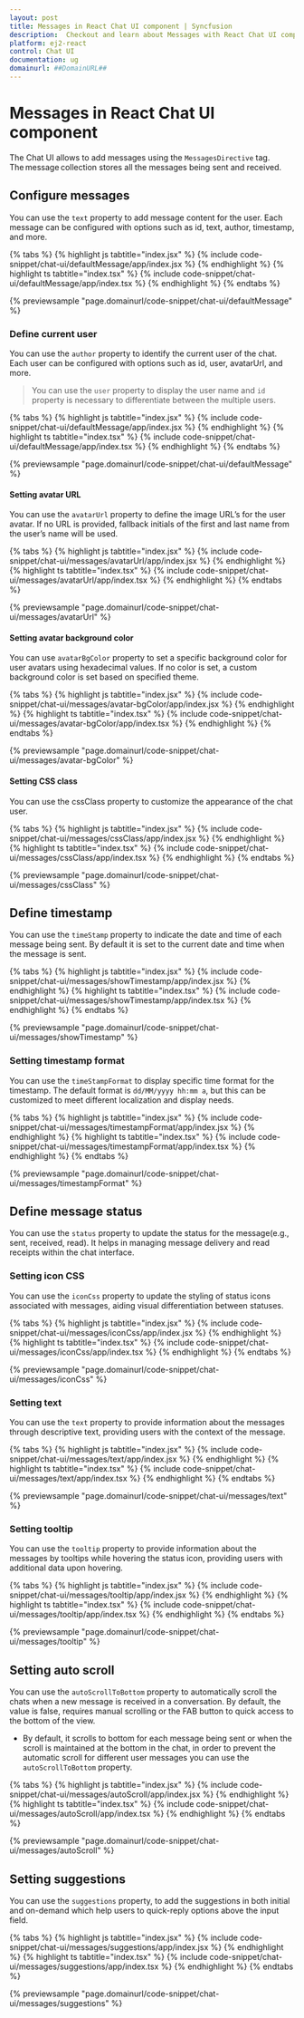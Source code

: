 ```yaml
---
layout: post
title: Messages in React Chat UI component | Syncfusion
description:  Checkout and learn about Messages with React Chat UI component of Syncfusion Essential JS 2 and more details.
platform: ej2-react
control: Chat UI
documentation: ug
domainurl: ##DomainURL##
---
```


# Messages in React Chat UI component

The Chat UI allows to add messages using the `MessagesDirective` tag. The message collection stores all the messages being sent and received.

## Configure messages

You can use the `text` property to add message content for the user.  Each message can be configured with options such as id, text, author, timestamp, and more.

{% tabs %}
{% highlight js tabtitle="index.jsx" %}
{% include code-snippet/chat-ui/defaultMessage/app/index.jsx %}
{% endhighlight %}
{% highlight ts tabtitle="index.tsx" %}
{% include code-snippet/chat-ui/defaultMessage/app/index.tsx %}
{% endhighlight %}
{% endtabs %}

{% previewsample "page.domainurl/code-snippet/chat-ui/defaultMessage" %}

### Define current user

You can use the `author` property to identify the current user of the chat. Each user can be configured with options such as id, user, avatarUrl, and more.

> You can use the `user` property to display the user name and `id` property is necessary to differentiate between the multiple users.

{% tabs %}
{% highlight js tabtitle="index.jsx" %}
{% include code-snippet/chat-ui/defaultMessage/app/index.jsx %}
{% endhighlight %}
{% highlight ts tabtitle="index.tsx" %}
{% include code-snippet/chat-ui/defaultMessage/app/index.tsx %}
{% endhighlight %}
{% endtabs %}

{% previewsample "page.domainurl/code-snippet/chat-ui/defaultMessage" %}

#### Setting avatar URL

You can use the `avatarUrl` property to define the image URL’s for the user avatar. If no URL is provided, fallback initials of the first and last name from the user’s name will be used.

{% tabs %}
{% highlight js tabtitle="index.jsx" %}
{% include code-snippet/chat-ui/messages/avatarUrl/app/index.jsx %}
{% endhighlight %}
{% highlight ts tabtitle="index.tsx" %}
{% include code-snippet/chat-ui/messages/avatarUrl/app/index.tsx %}
{% endhighlight %}
{% endtabs %}

{% previewsample "page.domainurl/code-snippet/chat-ui/messages/avatarUrl" %}

#### Setting avatar background color

You can use `avatarBgColor` property to set a specific background color for user avatars using hexadecimal values. If no color is set, a custom background color is set based on specified theme.

{% tabs %}
{% highlight js tabtitle="index.jsx" %}
{% include code-snippet/chat-ui/messages/avatar-bgColor/app/index.jsx %}
{% endhighlight %}
{% highlight ts tabtitle="index.tsx" %}
{% include code-snippet/chat-ui/messages/avatar-bgColor/app/index.tsx %}
{% endhighlight %}
{% endtabs %}

{% previewsample "page.domainurl/code-snippet/chat-ui/messages/avatar-bgColor" %}

#### Setting CSS class

You can use the cssClass property to customize the appearance of the chat user.

{% tabs %}
{% highlight js tabtitle="index.jsx" %}
{% include code-snippet/chat-ui/messages/cssClass/app/index.jsx %}
{% endhighlight %}
{% highlight ts tabtitle="index.tsx" %}
{% include code-snippet/chat-ui/messages/cssClass/app/index.tsx %}
{% endhighlight %}
{% endtabs %}

{% previewsample "page.domainurl/code-snippet/chat-ui/messages/cssClass" %}

## Define timestamp

You can use the `timeStamp` property to indicate the date and time of each message being sent. By default it is set to the current date and time when the message is sent.

{% tabs %}
{% highlight js tabtitle="index.jsx" %}
{% include code-snippet/chat-ui/messages/showTimestamp/app/index.jsx %}
{% endhighlight %}
{% highlight ts tabtitle="index.tsx" %}
{% include code-snippet/chat-ui/messages/showTimestamp/app/index.tsx %}
{% endhighlight %}
{% endtabs %}

{% previewsample "page.domainurl/code-snippet/chat-ui/messages/showTimestamp" %}

### Setting timestamp format

You can use the `timeStampFormat` to display specific time format for the timestamp. The default format is `dd/MM/yyyy hh:mm a`, but this can be customized to meet different localization and display needs.

{% tabs %}
{% highlight js tabtitle="index.jsx" %}
{% include code-snippet/chat-ui/messages/timestampFormat/app/index.jsx %}
{% endhighlight %}
{% highlight ts tabtitle="index.tsx" %}
{% include code-snippet/chat-ui/messages/timestampFormat/app/index.tsx %}
{% endhighlight %}
{% endtabs %}

{% previewsample "page.domainurl/code-snippet/chat-ui/messages/timestampFormat" %}

## Define message status

You can use the `status` property to update the status for the message(e.g., sent, received, read). It helps in managing message delivery and read receipts within the chat interface.

### Setting icon CSS

You can use the `iconCss` property to update the styling of status icons associated with messages, aiding visual differentiation between statuses.

{% tabs %}
{% highlight js tabtitle="index.jsx" %}
{% include code-snippet/chat-ui/messages/iconCss/app/index.jsx %}
{% endhighlight %}
{% highlight ts tabtitle="index.tsx" %}
{% include code-snippet/chat-ui/messages/iconCss/app/index.tsx %}
{% endhighlight %}
{% endtabs %}

{% previewsample "page.domainurl/code-snippet/chat-ui/messages/iconCss" %}

### Setting text

You can use the `text` property to provide information about the messages through descriptive text, providing users with the context of the message.

{% tabs %}
{% highlight js tabtitle="index.jsx" %}
{% include code-snippet/chat-ui/messages/text/app/index.jsx %}
{% endhighlight %}
{% highlight ts tabtitle="index.tsx" %}
{% include code-snippet/chat-ui/messages/text/app/index.tsx %}
{% endhighlight %}
{% endtabs %}

{% previewsample "page.domainurl/code-snippet/chat-ui/messages/text" %}

### Setting tooltip

You can use the `tooltip` property to provide information about the messages by tooltips while hovering the status icon, providing users with additional data upon hovering.

{% tabs %}
{% highlight js tabtitle="index.jsx" %}
{% include code-snippet/chat-ui/messages/tooltip/app/index.jsx %}
{% endhighlight %}
{% highlight ts tabtitle="index.tsx" %}
{% include code-snippet/chat-ui/messages/tooltip/app/index.tsx %}
{% endhighlight %}
{% endtabs %}

{% previewsample "page.domainurl/code-snippet/chat-ui/messages/tooltip" %}

## Setting auto scroll

You can use the `autoScrollToBottom` property to automatically scroll the chats when a new message is received in a conversation. By default, the value is false, requires manual scrolling or the FAB button to quick access to the bottom of the view.

- By default, it scrolls to bottom for each message being sent or when the scroll is maintained at the bottom in the chat, in order to prevent the automatic scroll for different user messages you can use the `autoScrollToBottom` property.

{% tabs %}
{% highlight js tabtitle="index.jsx" %}
{% include code-snippet/chat-ui/messages/autoScroll/app/index.jsx %}
{% endhighlight %}
{% highlight ts tabtitle="index.tsx" %}
{% include code-snippet/chat-ui/messages/autoScroll/app/index.tsx %}
{% endhighlight %}
{% endtabs %}

{% previewsample "page.domainurl/code-snippet/chat-ui/messages/autoScroll" %}

## Setting suggestions

You can use the `suggestions` property, to add the suggestions in both initial and on-demand which help users to quick-reply options above the input field.

{% tabs %}
{% highlight js tabtitle="index.jsx" %}
{% include code-snippet/chat-ui/messages/suggestions/app/index.jsx %}
{% endhighlight %}
{% highlight ts tabtitle="index.tsx" %}
{% include code-snippet/chat-ui/messages/suggestions/app/index.tsx %}
{% endhighlight %}
{% endtabs %}

{% previewsample "page.domainurl/code-snippet/chat-ui/messages/suggestions" %}
